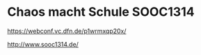 Chaos macht Schule SOOC1314
=======================

https://webconf.vc.dfn.de/p1wrmxqp20x/

http://www.sooc1314.de/
